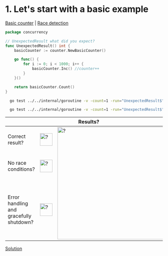 # 1. Let's start with a basic example

[Basic counter](counter/basic.md) | [Race detection](race/race.md)

```go 
package concurrency

// UnexpectedResult what did you expect?
func UnexpectedResult() int {
	basicCounter := counter.NewBasicCounter()

	go func() {
		for i := 0; i < 1000; i++ {
			basicCounter.Inc() //counter++
		}
	}()

	return basicCounter.Count()
}
```

```bash
  go test ../../internal/goroutine -v -count=1 -run="UnexpectedResult$" 
```

```bash
  go test ../../internal/goroutine -v -count=1 -run="UnexpectedResult$" -race 
```

<table>
<thead> 
  <tr> 
    <th colspan="3">Results?</th> 
  </tr>
</thead>
<tbody>
  <tr>
    <td>Correct result?</td>
    <td><img height="40" src="../images/question.svg" width="40" alt="?"/></td>
    <td rowspan="3"><img height="360" src="https://media.giphy.com/media/xT0xeuOy2Fcl9vDGiA/giphy.gif" width="360" alt="?"/></td>
  </tr> 
  <tr>
    <td>No race conditions?</td>
    <td><img height="40" src="../images/question.svg" width="40" alt="?"/></td> 
  </tr>
  <tr>
    <td>Error handling and gracefully shutdown?</td>
    <td><img height="40" src="../images/question.svg" width="40" alt="?"/></td>
  </tr>
</tbody>
</table> 

[Solution](example_1_solution.md)